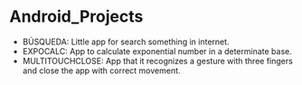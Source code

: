 Android_Projects
================

  - BÚSQUEDA: Little app for search something in internet.
  - EXPOCALC: App to calculate exponential number in a determinate base.
  - MULTITOUCHCLOSE: App that it recognizes a gesture with three fingers and close the app with correct movement.
